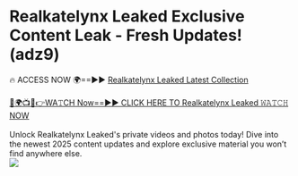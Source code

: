 # Realkatelynx Leaked Exclusive Content Leak - Fresh Updates! (adz9)

🔥 ACCESS NOW 🌍==►► <a href="https://tinyurl.com/kvy9nzfs" rel="nofollow">Realkatelynx Leaked Latest Collection</a>
<br><br>
[🔴🌍📺📱👉WA𝚃CH Now==►► CLICK HERE TO Realkatelynx Leaked 𝚆𝙰𝚃𝙲𝙷 NOW](https://tinyurl.com/kvy9nzfs)
<br><br>
Unlock Realkatelynx Leaked's private videos and photos today! Dive into the newest 2025 content updates and explore exclusive material you won’t find anywhere else.
<br>
<a href="https://tinyurl.com/kvy9nzfs" rel="nofollow" data-target="animated-image.originalLink"><img src="https://camo.githubusercontent.com/8a4f000d20f83aca3bf7ec5f350d767afa0574a8a352519fd8cfa583a6f93a33/68747470733a2f2f692e696d6775722e636f6d2f644a486b345a712e676966" data-canonical-src="https://i.imgur.com/dJHk4Zq.gif" style="max-width: 100%; display: inline-block;" data-target="animated-image.originalImage"></a>
<br>
